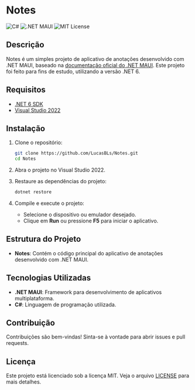 # Notes

![C#](https://img.shields.io/badge/C%23-10.0-purple?style=for-the-badge&logo=c-sharp)
![.NET MAUI](https://img.shields.io/badge/.NET%20MAUI-6.0-blueviolet?style=for-the-badge&logo=dotnet)
![MIT License](https://img.shields.io/badge/License-MIT-blue?style=for-the-badge&logo=mit)

## Descrição

Notes é um simples projeto de aplicativo de anotações desenvolvido com .NET MAUI, baseado na [documentação oficial do .NET MAUI](https://learn.microsoft.com/pt-br/dotnet/maui/tutorials/notes-app/?view=net-maui-8.0). Este projeto foi feito para fins de estudo, utilizando a versão .NET 6.

## Requisitos

- [.NET 6 SDK](https://dotnet.microsoft.com/download/dotnet/6.0)
- [Visual Studio 2022](https://visualstudio.microsoft.com/vs/)

## Instalação

1. Clone o repositório:

    ```sh
    git clone https://github.com/LucasBLs/Notes.git
    cd Notes
    ```

2. Abra o projeto no Visual Studio 2022.

3. Restaure as dependências do projeto:

    ```sh
    dotnet restore
    ```

4. Compile e execute o projeto:

    - Selecione o dispositivo ou emulador desejado.
    - Clique em **Run** ou pressione **F5** para iniciar o aplicativo.

## Estrutura do Projeto

- **Notes**: Contém o código principal do aplicativo de anotações desenvolvido com .NET MAUI.

## Tecnologias Utilizadas

- **.NET MAUI**: Framework para desenvolvimento de aplicativos multiplataforma.
- **C#**: Linguagem de programação utilizada.

## Contribuição

Contribuições são bem-vindas! Sinta-se à vontade para abrir issues e pull requests.

## Licença

Este projeto está licenciado sob a licença MIT. Veja o arquivo [LICENSE](LICENSE) para mais detalhes.
